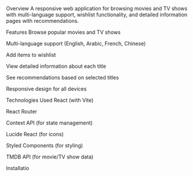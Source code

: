 Overview
A responsive web application for browsing movies and TV shows with multi-language support, wishlist functionality, and detailed information pages with recommendations.

Features
Browse popular movies and TV shows

Multi-language support (English, Arabic, French, Chinese)

Add items to wishlist

View detailed information about each title

See recommendations based on selected titles

Responsive design for all devices

Technologies Used
React (with Vite)

React Router

Context API (for state management)

Lucide React (for icons)

Styled Components (for styling)

TMDB API (for movie/TV show data)

Installatio
